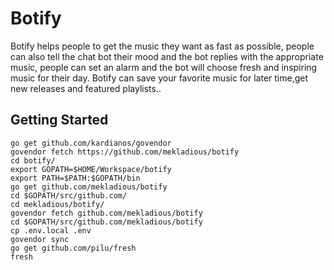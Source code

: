 # Botify
Botify helps people to get the music they want as fast as possible, people can also tell the chat bot their mood and the bot replies with the appropriate music, people can set an alarm and the bot will choose fresh and inspiring music for their day. Botify can save your favorite music for later time,get new releases and featured playlists..

## Getting Started

```
go get github.com/kardianos/govendor 
govendor fetch https://github.com/mekladious/botify
cd botify/
export GOPATH=$HOME/Workspace/botify
export PATH=$PATH:$GOPATH/bin
go get github.com/mekladious/botify
cd $GOPATH/src/github.com/
cd mekladious/botify/
govendor fetch github.com/mekladious/botify
cd $GOPATH/src/github.com/mekladious/botify
cp .env.local .env
govendor sync
go get github.com/pilu/fresh
fresh
```
